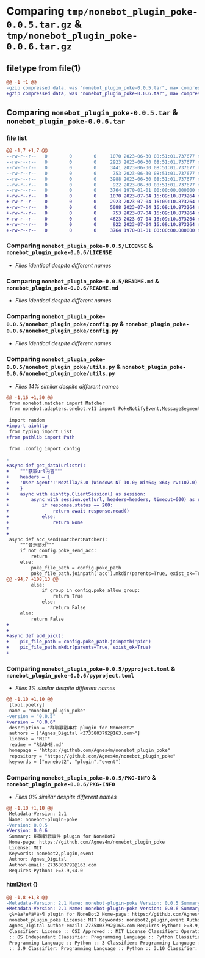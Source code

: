 # Comparing `tmp/nonebot_plugin_poke-0.0.5.tar.gz` & `tmp/nonebot_plugin_poke-0.0.6.tar.gz`

## filetype from file(1)

```diff
@@ -1 +1 @@
-gzip compressed data, was "nonebot_plugin_poke-0.0.5.tar", max compression
+gzip compressed data, was "nonebot_plugin_poke-0.0.6.tar", max compression
```

## Comparing `nonebot_plugin_poke-0.0.5.tar` & `nonebot_plugin_poke-0.0.6.tar`

### file list

```diff
@@ -1,7 +1,7 @@
--rw-r--r--   0        0        0     1070 2023-06-30 08:51:01.737677 nonebot_plugin_poke-0.0.5/LICENSE
--rw-r--r--   0        0        0     2923 2023-06-30 08:51:01.737677 nonebot_plugin_poke-0.0.5/README.md
--rw-r--r--   0        0        0     3441 2023-06-30 08:51:01.737677 nonebot_plugin_poke-0.0.5/nonebot_plugin_poke/__init__.py
--rw-r--r--   0        0        0      753 2023-06-30 08:51:01.737677 nonebot_plugin_poke-0.0.5/nonebot_plugin_poke/config.py
--rw-r--r--   0        0        0     3988 2023-06-30 08:51:01.737677 nonebot_plugin_poke-0.0.5/nonebot_plugin_poke/utils.py
--rw-r--r--   0        0        0      922 2023-06-30 08:51:01.737677 nonebot_plugin_poke-0.0.5/pyproject.toml
--rw-r--r--   0        0        0     3764 1970-01-01 00:00:00.000000 nonebot_plugin_poke-0.0.5/PKG-INFO
+-rw-r--r--   0        0        0     1070 2023-07-04 16:09:10.873264 nonebot_plugin_poke-0.0.6/LICENSE
+-rw-r--r--   0        0        0     2923 2023-07-04 16:09:10.873264 nonebot_plugin_poke-0.0.6/README.md
+-rw-r--r--   0        0        0     5088 2023-07-04 16:09:10.873264 nonebot_plugin_poke-0.0.6/nonebot_plugin_poke/__init__.py
+-rw-r--r--   0        0        0      753 2023-07-04 16:09:10.873264 nonebot_plugin_poke-0.0.6/nonebot_plugin_poke/config.py
+-rw-r--r--   0        0        0     4623 2023-07-04 16:09:10.873264 nonebot_plugin_poke-0.0.6/nonebot_plugin_poke/utils.py
+-rw-r--r--   0        0        0      922 2023-07-04 16:09:10.873264 nonebot_plugin_poke-0.0.6/pyproject.toml
+-rw-r--r--   0        0        0     3764 1970-01-01 00:00:00.000000 nonebot_plugin_poke-0.0.6/PKG-INFO
```

### Comparing `nonebot_plugin_poke-0.0.5/LICENSE` & `nonebot_plugin_poke-0.0.6/LICENSE`

 * *Files identical despite different names*

### Comparing `nonebot_plugin_poke-0.0.5/README.md` & `nonebot_plugin_poke-0.0.6/README.md`

 * *Files identical despite different names*

### Comparing `nonebot_plugin_poke-0.0.5/nonebot_plugin_poke/config.py` & `nonebot_plugin_poke-0.0.6/nonebot_plugin_poke/config.py`

 * *Files identical despite different names*

### Comparing `nonebot_plugin_poke-0.0.5/nonebot_plugin_poke/utils.py` & `nonebot_plugin_poke-0.0.6/nonebot_plugin_poke/utils.py`

 * *Files 14% similar despite different names*

```diff
@@ -1,16 +1,30 @@
 from nonebot.matcher import Matcher
 from nonebot.adapters.onebot.v11 import PokeNotifyEvent,MessageSegment, Message
 
 import random
+import aiohttp
 from typing import List
+from pathlib import Path
 
 from .config import config
 
-
+async def get_data(url:str):
+    """获取url内容"""
+    headers = {
+    'User-Agent':'Mozilla/5.0 (Windows NT 10.0; Win64; x64; rv:107.0) Gecko/20100101 Firefox/107.0'
+    }
+    async with aiohttp.ClientSession() as session:
+        async with session.get(url, headers=headers, timeout=600) as response:
+            if response.status == 200:
+                return await response.read()
+            else:
+                return None
+            
+            
 async def acc_send(matcher:Matcher):
     """音乐部分"""
     if not config.poke_send_acc:
         return
     else:
         poke_file_path = config.poke_path
         poke_file_path.joinpath('acc').mkdir(parents=True, exist_ok=True)
@@ -94,7 +108,13 @@
         else:
             if group in config.poke_allow_group:
                 return True
             else:
                 return False
     else:
         return False
+
+
+async def add_pic():
+    pic_file_path = config.poke_path.joinpath('pic')
+    pic_file_path.mkdir(parents=True, exist_ok=True)
+
```

### Comparing `nonebot_plugin_poke-0.0.5/pyproject.toml` & `nonebot_plugin_poke-0.0.6/pyproject.toml`

 * *Files 1% similar despite different names*

```diff
@@ -1,10 +1,10 @@
 [tool.poetry]
 name = "nonebot_plugin_poke"
-version = "0.0.5"
+version = "0.0.6"
 description = "群聊戳戳事件 plugin for NoneBot2"
 authors = ["Agnes_Digital <Z735803792@163.com>"]
 license = "MIT"
 readme = "README.md"
 homepage = "https://github.com/Agnes4m/nonebot_plugin_poke"
 repository = "https://github.com/Agnes4m/nonebot_plugin_poke"
 keywords = ["nonebot2", "plugin","event"]
```

### Comparing `nonebot_plugin_poke-0.0.5/PKG-INFO` & `nonebot_plugin_poke-0.0.6/PKG-INFO`

 * *Files 0% similar despite different names*

```diff
@@ -1,10 +1,10 @@
 Metadata-Version: 2.1
 Name: nonebot-plugin-poke
-Version: 0.0.5
+Version: 0.0.6
 Summary: 群聊戳戳事件 plugin for NoneBot2
 Home-page: https://github.com/Agnes4m/nonebot_plugin_poke
 License: MIT
 Keywords: nonebot2,plugin,event
 Author: Agnes_Digital
 Author-email: Z735803792@163.com
 Requires-Python: >=3.9,<4.0
```

#### html2text {}

```diff
@@ -1,8 +1,8 @@
-Metadata-Version: 2.1 Name: nonebot-plugin-poke Version: 0.0.5 Summary:
+Metadata-Version: 2.1 Name: nonebot-plugin-poke Version: 0.0.6 Summary:
 ç¾¤èæ³æ³äºä»¶ plugin for NoneBot2 Home-page: https://github.com/Agnes4m/
 nonebot_plugin_poke License: MIT Keywords: nonebot2,plugin,event Author:
 Agnes_Digital Author-email: Z735803792@163.com Requires-Python: >=3.9,<4.0
 Classifier: License :: OSI Approved :: MIT License Classifier: Operating System
 :: OS Independent Classifier: Programming Language :: Python Classifier:
 Programming Language :: Python :: 3 Classifier: Programming Language :: Python
 :: 3.9 Classifier: Programming Language :: Python :: 3.10 Classifier:
```

